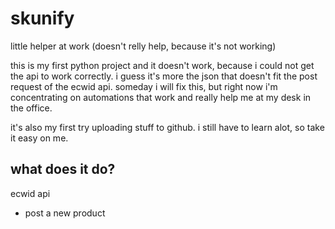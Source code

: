 # skunify

little helper at work (doesn't relly help, because it's not working)

this is my first python project and it doesn't work, because i could not get the api to work correctly. i guess it's more the json that doesn't fit the post request of the ecwid api. someday i will fix this, but right now i'm concentrating on automations that work and really help me at my desk in the office. 

it's also my first try uploading stuff to github. i still have to learn alot, so take it easy on me.

## what does it do?

ecwid api
- post a new product